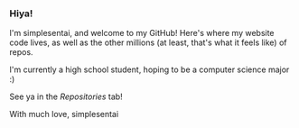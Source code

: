 ### Hiya!

I'm simplesentai, and welcome to my GitHub! Here's where my website code lives, as well as the other millions (at least, that's what it feels like) of repos.

I'm currently a high school student, hoping to be a computer science major :)


See ya in the _Repositories_ tab!

With much love,
simplesentai
